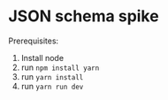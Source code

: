 # JSON schema spike
Prerequisites:
1. Install node
2. run `npm install yarn`
3. run `yarn install`
4. run `yarn run dev`
